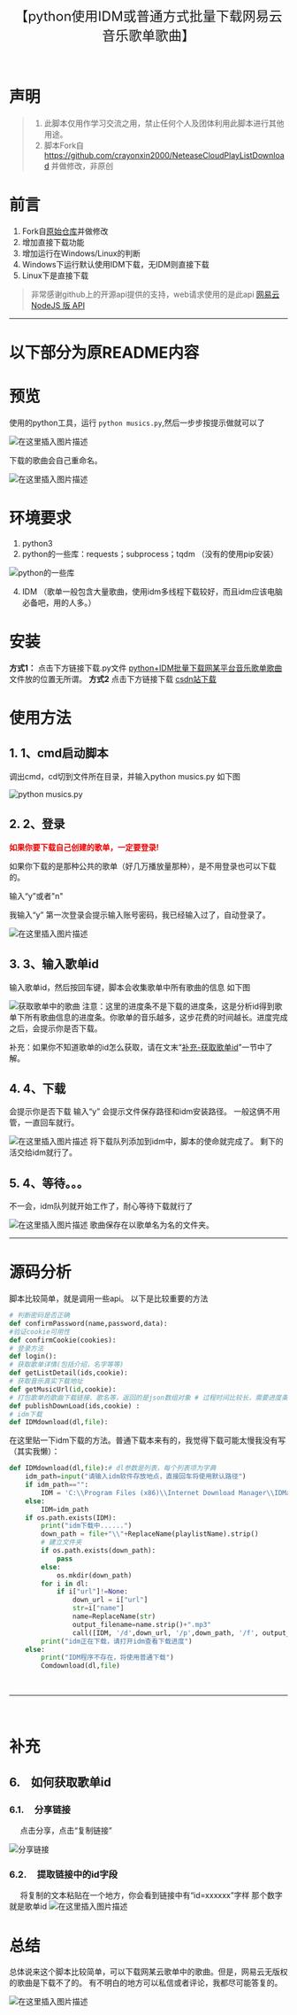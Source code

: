<center >
<font size="5">【python使用IDM或普通方式批量下载网易云音乐歌单歌曲】
</font>
</center>

<br>



<br>

# 声明

> 1. 此脚本仅用作学习交流之用，禁止任何个人及团体利用此脚本进行其他用途。
> 2. 脚本Fork自 https://github.com/crayonxin2000/NeteaseCloudPlayListDownload 并做修改，非原创

# 前言

1. Fork自[原始仓库](https://github.com/crayonxin2000/NeteaseCloudPlayListDownload)并做修改
2. 增加直接下载功能
3. 增加运行在Windows/Linux的判断
4. Windows下运行默认使用IDM下载，无IDM则直接下载
5. Linux下是直接下载

>非常感谢github上的开源api提供的支持，web请求使用的是此api
> [网易云 NodeJS 版 API](https://github.com/Binaryify/NeteaseCloudMusicApi)

---
# **以下部分为原README内容**

# 预览
使用的python工具，运行  `python musics.py`,然后一步步按提示做就可以了

![在这里插入图片描述](https://img-blog.csdnimg.cn/e2f185077fe241ebbdedfe5748a1786c.png?x-oss-process=image/watermark,type_ZmFuZ3poZW5naGVpdGk,shadow_10,text_aHR0cHM6Ly9ibG9nLmNzZG4ubmV0L0NyYXlvbnhpbjIwMDA=,size_16,color_FFFFFF,t_70#pic_center)

下载的歌曲会自己重命名。

![在这里插入图片描述](https://img-blog.csdnimg.cn/c1806f49550f4f8486ccb64b12ec3a96.png?x-oss-process=image/watermark,type_ZmFuZ3poZW5naGVpdGk,shadow_10,text_aHR0cHM6Ly9ibG9nLmNzZG4ubmV0L0NyYXlvbnhpbjIwMDA=,size_16,color_FFFFFF,t_70#pic_center)
# 环境要求

 1. python3
 2. python的一些库：requests；subprocess；tqdm
（没有的使用pip安装）

 ![python的一些库](https://img-blog.csdnimg.cn/2e80636f7564459799aa4998e0892e52.png?x-oss-process=image/watermark,type_ZmFuZ3poZW5naGVpdGk,shadow_10,text_aHR0cHM6Ly9ibG9nLmNzZG4ubmV0L0NyYXlvbnhpbjIwMDA=,size_16,color_FFFFFF,t_70#pic_center)
 
 4. IDM
（歌单一般包含大量歌曲，使用idm多线程下载较好，而且idm应该电脑必备吧，用的人多。）
# 安装
**方式1：**
 点击下方链接下载.py文件
[python+IDM批量下载网某平台音乐歌单歌曲](https://github.com/crayonxin2000/NeteaseCloudPlayListDownload)
文件放的位置无所谓。
**方式2**
点击下方链接下载
[csdn站下载](https://download.csdn.net/download/Crayonxin2000/21462418)
<br>

# 使用方法

##  1. <a name='1、cmd启动脚本'></a>1、cmd启动脚本
调出cmd，cd切到文件所在目录，并输入python musics.py
如下图

![python musics.py](https://img-blog.csdnimg.cn/625f8ec8ea524525897e3b50b50423d3.png?x-oss-process=image/watermark,type_ZmFuZ3poZW5naGVpdGk,shadow_10,text_aHR0cHM6Ly9ibG9nLmNzZG4ubmV0L0NyYXlvbnhpbjIwMDA=,size_16,color_FFFFFF,t_70#pic_center)
##  2. <a name='2、登录'></a>2、登录
<font color="#ee0000">**如果你要下载自己创建的歌单，一定要登录!** </font>

如果你下载的是那种公共的歌单（好几万播放量那种），是不用登录也可以下载的。

输入“y”或者"n"

我输入“y”
第一次登录会提示输入账号密码，我已经输入过了，自动登录了。

![在这里插入图片描述](https://img-blog.csdnimg.cn/2d018c2c0c574e9db537aceb4b98162e.png?x-oss-process=image/watermark,type_ZmFuZ3poZW5naGVpdGk,shadow_10,text_aHR0cHM6Ly9ibG9nLmNzZG4ubmV0L0NyYXlvbnhpbjIwMDA=,size_16,color_FFFFFF,t_70#pic_center)



##  3. <a name='3、输入歌单id'></a>3、输入歌单id
输入歌单id，然后按回车键，脚本会收集歌单中所有歌曲的信息
如下图

![获取歌单中的歌曲](https://img-blog.csdnimg.cn/5f2b90fe59214e1aab9e39ac87ce0e76.png?x-oss-process=image/watermark,type_ZmFuZ3poZW5naGVpdGk,shadow_10,text_aHR0cHM6Ly9ibG9nLmNzZG4ubmV0L0NyYXlvbnhpbjIwMDA=,size_16,color_FFFFFF,t_70#pic_center)
注意：这里的进度条不是下载的进度条，这是分析id得到歌单下所有歌曲信息的进度条。你歌单的音乐越多，这步花费的时间越长。进度完成之后，会提示你是否下载。

补充：如果你不知道歌单的id怎么获取，请在文末“[补充-获取歌单id](#getid)”一节中了解。
##  4. <a name='4、下载'></a>4、下载
会提示你是否下载
输入“y”
会提示文件保存路径和idm安装路径。
一般这俩不用管，一直回车就行。

![在这里插入图片描述](https://img-blog.csdnimg.cn/e994ab66ab624bbab11c772c365b4d6f.png?x-oss-process=image/watermark,type_ZmFuZ3poZW5naGVpdGk,shadow_10,text_aHR0cHM6Ly9ibG9nLmNzZG4ubmV0L0NyYXlvbnhpbjIwMDA=,size_16,color_FFFFFF,t_70#pic_center)
将下载队列添加到idm中，脚本的使命就完成了。
剩下的活交给idm就行了。
##  5. <a name='4、等待。。。'></a>4、等待。。。
不一会，idm队列就开始工作了，耐心等待下载就行了

![在这里插入图片描述](https://img-blog.csdnimg.cn/8239fb0035fe440fbad2efd744fa8e1f.png?x-oss-process=image/watermark,type_ZmFuZ3poZW5naGVpdGk,shadow_10,text_aHR0cHM6Ly9ibG9nLmNzZG4ubmV0L0NyYXlvbnhpbjIwMDA=,size_16,color_FFFFFF,t_70#pic_center)
歌曲保存在以歌单名为名的文件夹。

<hr>

# 源码分析
脚本比较简单，就是调用一些api。
以下是比较重要的方法

```python
# 判断密码是否正确
def confirmPassword(name,password,data):
#验证cookie可用性
def confirmCookie(cookies):
# 登录方法
def login():
# 获取歌单详情(包括介绍，名字等等)
def getListDetail(ids,cookie):
# 获取音乐真实下载地址
def getMusicUrl(id,cookie):
# 打包歌单的歌曲下载链接、歌名等，返回的是json数组对象 # 过程时间比较长，需要进度条
def publishDownLoad(ids,cookie) :
# idm下载
def IDMdownload(dl,file):
```
在这里贴一下idm下载的方法。普通下载本来有的，我觉得下载可能太慢我没有写（其实我懒）：

```python
def IDMdownload(dl,file):# dl参数是列表，每个列表项为字典
    idm_path=input("请输入idm软件存放地点，直接回车将使用默认路径")
    if idm_path=="":
        IDM = 'C:\\Program Files (x86)\\Internet Download Manager\\IDMan.exe'
    else:
        IDM=idm_path
    if os.path.exists(IDM):
        print("idm下载中......")
        down_path = file+"\\"+ReplaceName(playlistName).strip()
        # 建立文件夹
        if os.path.exists(down_path):
            pass
        else:
            os.mkdir(down_path)
        for i in dl:
            if i["url"]!=None:
                down_url = i["url"]
                str=i["name"]
                name=ReplaceName(str)
                output_filename=name.strip()+".mp3"
                call([IDM, '/d',down_url, '/p',down_path, '/f', output_filename, '/n', '/a'])
        print("idm正在下载，请打开idm查看下载进度")
    else:
        print("IDM程序不存在，将使用普通下载")
        Comdownload(dl,file)

```
<br/>
<hr/><br/>

# 补充
##  6. <a name='-&nbsp;-&nbsp;如何获取歌单id'></a>  &nbsp; &nbsp;如何获取歌单id 
<div id="getid"></div>

###  6.1. <a name='&nbsp;&nbsp;&nbsp;&nbsp;分享链接'></a>&nbsp;&nbsp;&nbsp;&nbsp;分享链接
&nbsp;&nbsp;&nbsp;&nbsp;&nbsp;点击分享，点击“复制链接”

![分享链接](https://img-blog.csdnimg.cn/e681b4bd52ea4183afc63b6ad7a76475.png?x-oss-process=image/watermark,type_ZmFuZ3poZW5naGVpdGk,shadow_10,text_aHR0cHM6Ly9ibG9nLmNzZG4ubmV0L0NyYXlvbnhpbjIwMDA=,size_16,color_FFFFFF,t_70#pic_center)
###  6.2. <a name='&nbsp;&nbsp;&nbsp;&nbsp;提取链接中的id字段'></a>&nbsp;&nbsp;&nbsp;&nbsp;提取链接中的id字段
&nbsp;&nbsp;&nbsp;&nbsp;&nbsp;将复制的文本粘贴在一个地方，你会看到链接中有“id=xxxxxx”字样
那个数字就是歌单id
![在这里插入图片描述](https://img-blog.csdnimg.cn/3a953924e86d405b8606c625499470a1.png#pic_center)
# 总结
总体说来这个脚本比较简单，可以下载网某云歌单中的歌曲。但是，网易云无版权的歌曲是下载不了的。
有不明白的地方可以私信或者评论，我都尽可能答复的。

![在这里插入图片描述](https://img-blog.csdnimg.cn/13262acf8b634bd0977282ce2cc5dc6d.jpg#pic_center)
